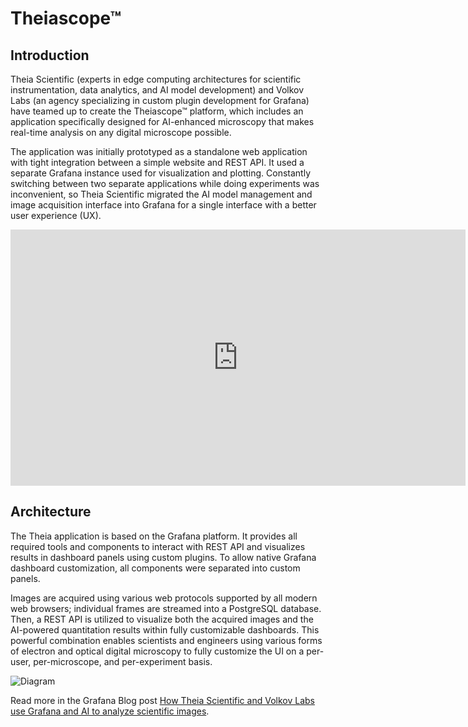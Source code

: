 # Theiascope™

## Introduction

Theia Scientific (experts in edge computing architectures for scientific instrumentation, data analytics, and AI model development) and Volkov Labs (an agency specializing in custom plugin development for Grafana) have teamed up to create the Theiascope™ platform, which includes an application specifically designed for AI-enhanced microscopy that makes real-time analysis on any digital microscope possible.

The application was initially prototyped as a standalone web application with tight integration between a simple website and REST API. It used a separate Grafana instance used for visualization and plotting. Constantly switching between two separate applications while doing experiments was inconvenient, so Theia Scientific migrated the AI model management and image acquisition interface into Grafana for a single interface with a better user experience (UX).

<iframe width="728" height="410" src="https://www.youtube.com/embed/VfAC7Mf3O_4" title="YouTube video player" frameborder="0" allow="accelerometer; autoplay; clipboard-write; encrypted-media; gyroscope; picture-in-picture" allowfullscreen></iframe>

## Architecture

The Theia application is based on the Grafana platform. It provides all required tools and components to interact with REST API and visualizes results in dashboard panels using custom plugins. To allow native Grafana dashboard customization, all components were separated into custom panels.

Images are acquired using various web protocols supported by all modern web browsers; individual frames are streamed into a PostgreSQL database. Then, a REST API is utilized to visualize both the acquired images and the AI-powered quantitation results within fully customizable dashboards. This powerful combination enables scientists and engineers using various forms of electron and optical digital microscopy to fully customize the UI on a per-user, per-microscope, and per-experiment basis.

![Diagram](/img/theiascope/theia-app.png)

Read more in the Grafana Blog post [How Theia Scientific and Volkov Labs use Grafana and AI to analyze scientific images](https://grafana.com/blog/2022/04/29/how-theia-scientific-and-volkov-labs-use-grafana-and-ai-to-analyze-scientific-images/).
